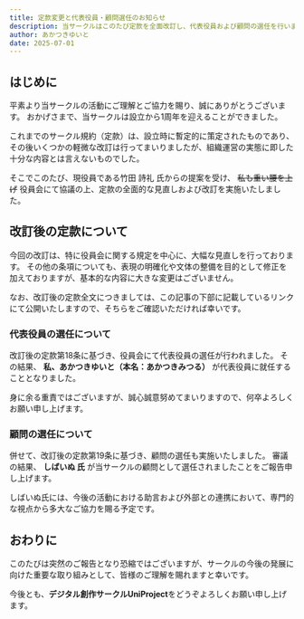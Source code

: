 ```yaml
---
title: 定款変更と代表役員・顧問選任のお知らせ
description: 当サークルはこのたび定款を全面改訂し、代表役員および顧問の選任を行いました。今後の運営体制についてご案内いたします。
author: あかつきゆいと
date: 2025-07-01
---
```


## はじめに

平素より当サークルの活動にご理解とご協力を賜り、誠にありがとうございます。
おかげさまで、当サークルは設立から1周年を迎えることができました。

これまでのサークル規約（定款）は、設立時に暫定的に策定されたものであり、その後いくつかの軽微な改訂は行ってまいりましたが、組織運営の実態に即した十分な内容とは言えないものでした。

そこでこのたび、現役員である竹田 詩礼 氏からの提案を受け、 ~~私も重い腰を上げ~~ 役員会にて協議の上、定款の全面的な見直しおよび改訂を実施いたしました。

## 改訂後の定款について

今回の改訂は、特に役員会に関する規定を中心に、大幅な見直しを行っております。
その他の条項についても、表現の明確化や文体の整備を目的として修正を加えておりますが、基本的な内容に大きな変更はございません。

なお、改訂後の定款全文につきましては、この記事の下部に記載しているリンクにて公開いたしますので、そちらをご確認いただければ幸いです。

### 代表役員の選任について

改訂後の定款第18条に基づき、役員会にて代表役員の選任が行われました。
その結果、 **私、あかつきゆいと（本名：あかつきみつる）** が代表役員に就任することとなりました。

身に余る重責ではございますが、誠心誠意努めてまいりますので、何卒よろしくお願い申し上げます。

### 顧問の選任について

併せて、改訂後の定款第19条に基づき、顧問の選任も実施いたしました。
審議の結果、 **しばいぬ 氏** が当サークルの顧問として選任されましたことをご報告申し上げます。

しばいぬ氏には、今後の活動における助言および外部との連携において、専門的な視点から多大なご協力を賜る予定です。

## おわりに

このたびは突然のご報告となり恐縮ではございますが、サークルの今後の発展に向けた重要な取り組みとして、皆様のご理解を賜れますと幸いです。

今後とも、**デジタル創作サークルUniProject**をどうぞよろしくお願い申し上げます。
